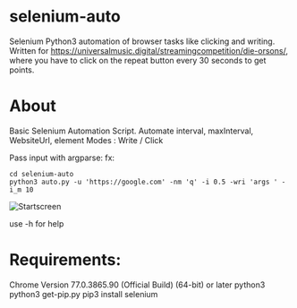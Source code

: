 # selenium-auto
Selenium Python3 automation of browser tasks like clicking and writing. Written for https://universalmusic.digital/streamingcompetition/die-orsons/, where you have to click on the repeat button every 30 seconds to get points.

# About
Basic Selenium Automation Script.
Automate interval, maxInterval, WebsiteUrl, element
Modes : Write / Click
  
Pass input with argparse: fx:
```
cd selenium-auto
python3 auto.py -u 'https://google.com' -nm 'q' -i 0.5 -wri 'args ' -i_m 10 
```
![Startscreen](../blob/master/gitreadme/test.gif)

use -h for help

# Requirements: 
Chrome Version 77.0.3865.90 (Official Build) (64-bit) or later
python3
python3 get-pip.py
pip3 install selenium
